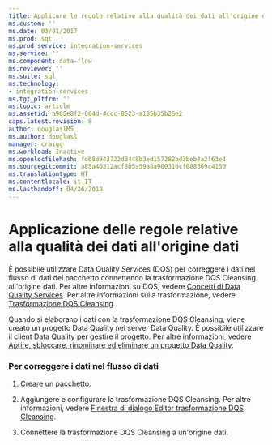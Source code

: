 ```yaml
---
title: Applicare le regole relative alla qualità dei dati all'origine dati | Microsoft Docs
ms.custom: ''
ms.date: 03/01/2017
ms.prod: sql
ms.prod_service: integration-services
ms.service: ''
ms.component: data-flow
ms.reviewer: ''
ms.suite: sql
ms.technology:
- integration-services
ms.tgt_pltfrm: ''
ms.topic: article
ms.assetid: a965e8f2-004d-4ccc-8523-a185b35b26e2
caps.latest.revision: 8
author: douglaslMS
ms.author: douglasl
manager: craigg
ms.workload: Inactive
ms.openlocfilehash: fd68d943722d3448b3ed157282bd3beb4a2f63e4
ms.sourcegitcommit: a85a46312acf8b5a59a8a900310cf088369c4150
ms.translationtype: HT
ms.contentlocale: it-IT
ms.lasthandoff: 04/26/2018
---
```

# <a name="apply-data-quality-rules-to-data-source"></a>Applicazione delle regole relative alla qualità dei dati all'origine dati
  È possibile utilizzare Data Quality Services (DQS) per correggere i dati nel flusso di dati del pacchetto connettendo la trasformazione DQS Cleansing all'origine dati. Per altre informazioni su DQS, vedere [Concetti di Data Quality Services](../../../data-quality-services/data-quality-services-concepts.md). Per altre informazioni sulla trasformazione, vedere [Trasformazione DQS Cleansing](../../../integration-services/data-flow/transformations/dqs-cleansing-transformation.md).  
  
 Quando si elaborano i dati con la trasformazione DQS Cleansing, viene creato un progetto Data Quality nel server Data Quality. È possibile utilizzare il client Data Quality per gestire il progetto. Per altre informazioni, vedere [Aprire, sbloccare, rinominare ed eliminare un progetto Data Quality](../../../data-quality-services/open-unlock-rename-and-delete-a-data-quality-project.md).  
  
### <a name="to-correct-data-in-the-data-flow"></a>Per correggere i dati nel flusso di dati  
  
1.  Creare un pacchetto.  
  
2.  Aggiungere e configurare la trasformazione DQS Cleansing. Per altre informazioni, vedere [Finestra di dialogo Editor trasformazione DQS Cleansing](../../../integration-services/data-flow/transformations/dqs-cleansing-transformation-editor-dialog-box.md).  
  
3.  Connettere la trasformazione DQS Cleansing a un'origine dati.  
  
  
